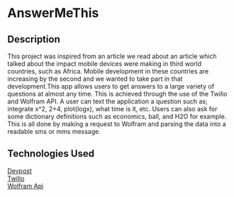 # AnswerMeThis

<h2>Description</h2>
<p>
This project was inspired from an article we read about an article which talked about the impact mobile devices were making in third world countries, such as Africa. Mobile development in these countries are increasing by the second and we wanted to take part in that development.This app allows users to get answers to a large variety of questions at almost any time. This is achieved through the use of the Twilio and Wolfram API. A user can text the application a question such as; integrate x^2, 2+4, plot(logx), what time is it, etc. Users can also ask for some dictionary definitions such as economics, ball, and H2O for example. This is all done by making a request to Wolfram and parsing the data into a readable sms or mms message.
</p>


<h2>Technologies Used</h2>
<a href="http://devpost.com/software/answermethis">Devpost</a><br/>
<a href="http://twilio.github.io/twilio-node/">Twilio</a><br/>
<a href="https://github.com/clux/wolfram-alpha">Wolfram Api</a><br/>
